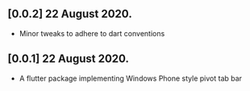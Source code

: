 ## [0.0.2] 22 August 2020.

* Minor tweaks to adhere to dart conventions

## [0.0.1] 22 August 2020.

* A flutter package implementing Windows Phone style pivot tab bar
